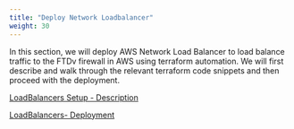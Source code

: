 ```yaml
---
title: "Deploy Network Loadbalancer"
weight: 30
---
```


In this section, we will deploy AWS Network Load Balancer to load balance traffic to the FTDv firewall in AWS using terraform automation. We will first describe and walk through the relevant terraform code snippets and then proceed with the deployment.

[LoadBalancers Setup - Description](../30_Deploy_LoadBalancers/1_LoadBalancers.md)

[LoadBalancers- Deployment](../30_Deploy_LoadBalancers/2_Deployment.md)